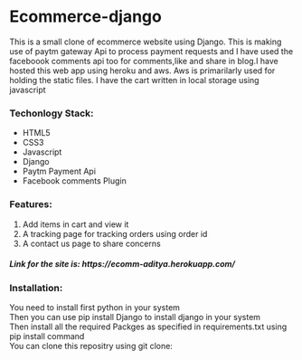 <h1> Ecommerce-django</h1>
<p>This is a small clone of ecommerce website using Django. This is making use of paytm gateway Api to process payment requests and I have used the faceboook comments api too for comments,like and share in blog.I have hosted this web app using heroku and aws. Aws is primarilarly used for holding the static files. I have the cart written in local storage using javascript</p>
<h3>Techonlogy Stack:</h3>
<ul>
<li>HTML5</li>
<li>CSS3</li>
<li>Javascript</li>
<li>Django</li>
<li>Paytm Payment Api</li>
<li>Facebook comments Plugin</li>
</ul>
<h3>Features: </h3>
<ol>
<li>Add items in cart and view it</li>
<li>A tracking page for tracking orders using order id</li>
<li>A contact us page to share concerns</li>
</ol>

<h5> Link for the site is: https://ecomm-aditya.herokuapp.com/
</h5>
<h3>Installation: </h3>
<p>You need to install first python in your system
<br>
Then you can use pip install Django to install django in your system<br>
Then install all the required Packges as specified in requirements.txt using pip install command<br>
You can clone this repositry using git clone: 
